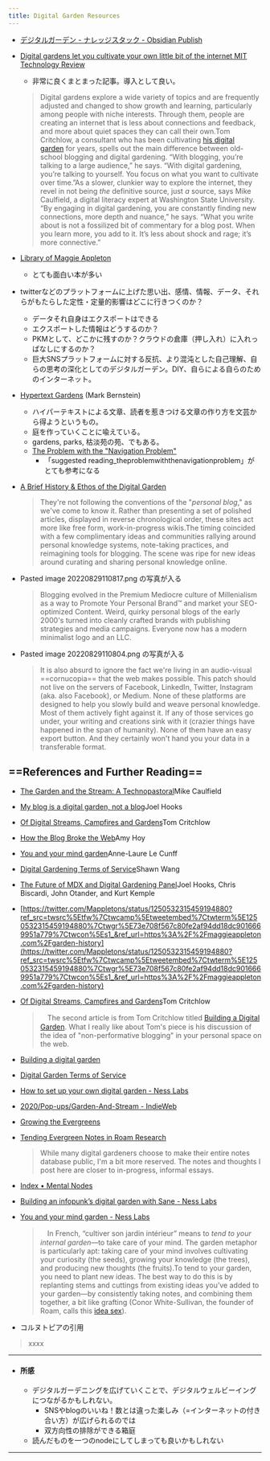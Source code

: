 ```yaml
---
title: Digital Garden Resources
---
```


- [デジタルガーデン - ナレッジスタック - Obsidian Publish](https://publish.obsidian.md/knowledgestack/notes/%E3%83%87%E3%82%B8%E3%82%BF%E3%83%AB%E3%82%AC%E3%83%BC%E3%83%87%E3%83%B3)


- [Digital gardens let you cultivate your own little bit of the internet MIT Technology Review](https://www.technologyreview.com/2020/09/03/1007716/digital-gardens-let-you-cultivate-your-own-little-bit-of-the-internet/)
	- 非常に良くまとまった記事。導入として良い。
	> Digital gardens explore a wide variety of topics and are frequently adjusted and changed to show growth and learning, particularly among people with niche interests. Through them, people are creating an internet that is less about connections and feedback, and more about quiet spaces they can call their own.Tom Critchlow, a consultant who has been cultivating [his digital garden](https://tomcritchlow.com/wiki/) for years, spells out the main difference between old-school blogging and digital gardening. “With blogging, you’re talking to a large audience,” he says. “With digital gardening, you’re talking to yourself. You focus on what you want to cultivate over time.”As a slower, clunkier way to explore the internet, they revel in not being _the_ definitive source, just _a_ source, says Mike Caulfield, a digital literacy expert at Washington State University. “By engaging in digital gardening, you are constantly finding new connections, more depth and nuance,” he says. “What you write about is not a fossilized bit of commentary for a blog post. When you learn more, you add to it. It’s less about shock and rage; it’s more connective.”

- [Library of Maggie Appleton](https://maggieappleton.com/library)
	- とても面白い本が多い

- twitterなどのプラットフォームに上げた思い出、感情、情報、データ、それらがもたらした定性・定量的影響はどこに行きつくのか？
	- データそれ自身はエクスポートはできる
	- エクスポートした情報はどうするのか？
	- PKMとして、どこかに残すのか？クラウドの倉庫（押し入れ）に入れっぱなしにするのか？
	- 巨大SNSプラットフォームに対する反抗、より混沌とした自己理解、自らの思考の深化としてのデジタルガーデン。DIY、自らによる自らのためのインターネット。

- [Hypertext Gardens](http://www.eastgate.com/garden/Enter.html) (Mark Bernstein)
	- ハイパーテキストによる文章、読者を惹きつける文章の作り方を文芸から得ようというもの。
	- 庭を作っていくことに喩えている。
	- gardens, parks, 枯淡苑の苑、でもある。
	- [The Problem with the "Navigation Problem"](http://www.eastgate.com/garden/NavTech.html)
		- 「suggested reading_theproblemwiththenavigationproblem」がとても参考になる


- [A Brief History & Ethos of the Digital Garden](https://maggieappleton.com/garden-history)
	> They're not following the conventions of the "_personal blog_," as we've come to know it. Rather than presenting a set of polished articles, displayed in reverse chronological order, these sites act more like free form, work-in-progress wikis.The timing coincided with a few complimentary ideas and communities rallying around personal knowledge systems, note-taking practices, and reimagining tools for blogging. The scene was ripe for new ideas around curating and sharing personal knowledge online.

- Pasted image 20220829110817.png の写真が入る
	> Blogging evolved in the Premium Mediocre culture of Millenialism as a way to Promote Your Personal Brand™ and market your SEO-optimized Content. Weird, quirky personal blogs of the early 2000's turned into cleanly crafted brands with publishing strategies and media campaigns. Everyone now has a modern minimalist logo and an LLC.

- Pasted image 20220829110804.png の写真が入る
	> It is also absurd to ignore the fact we're living in an audio-visual ==cornucopia== that the web makes possible.
	> This patch should not live on the servers of Facebook, LinkedIn, Twitter, Instagram (aka. also Facebook), or Medium. None of these platforms are designed to help you slowly build and weave personal knowledge. Most of them actively fight against it.
	> If any of those services go under, your writing and creations sink with it (crazier things have happened in the span of humanity). None of them have an easy export button. And they certainly won't hand you your data in a transferable format.

## ==References and Further Reading==
- [The Garden and the Stream: A Technopastoral](https://hapgood.us/2015/10/17/the-garden-and-the-stream-a-technopastoral/)Mike Caulfield

- [My blog is a digital garden, not a blog](https://joelhooks.com/digital-garden)Joel Hooks

- [Of Digital Streams, Campfires and Gardens](https://tomcritchlow.com/2018/10/10/of-gardens-and-wikis/)Tom Critchlow

- [How the Blog Broke the Web](https://stackingthebricks.com/how-blogs-broke-the-web/)Amy Hoy

- [You and your mind garden](https://nesslabs.com/mind-garden)Anne-Laure Le Cunff

- [Digital Gardening Terms of Service](https://www.swyx.io/writing/digital-garden-tos/)Shawn Wang

- [The Future of MDX and Digital Gardening Panel](https://egghead.io/lessons/egghead-sector-the-future-of-mdx-and-digital-gardens)Joel Hooks, Chris Biscardi, John Otander, and Kurt Kemple

- [https://twitter.com/Mappletons/status/1250532315459194880?ref_src=twsrc%5Etfw%7Ctwcamp%5Etweetembed%7Ctwterm%5E1250532315459194880%7Ctwgr%5E73e708f567c80fe2af94dd18dc9016669951a779%7Ctwcon%5Es1_&ref_url=https%3A%2F%2Fmaggieappleton.com%2Fgarden-history](https://twitter.com/Mappletons/status/1250532315459194880?ref_src=twsrc%5Etfw%7Ctwcamp%5Etweetembed%7Ctwterm%5E1250532315459194880%7Ctwgr%5E73e708f567c80fe2af94dd18dc9016669951a779%7Ctwcon%5Es1_&ref_url=https%3A%2F%2Fmaggieappleton.com%2Fgarden-history)


-  [Of Digital Streams, Campfires and Gardens](https://tomcritchlow.com/2018/10/10/of-gardens-and-wikis/)Tom Critchlow
	>　The second article is from Tom Critchlow titled [Building a Digital Garden](https://tomcritchlow.com/2019/02/17/building-digital-garden/). What I really like about Tom's piece is his discussion of the idea of "non-performative blogging" in your personal space on the web.

- [Building a digital garden](https://tomcritchlow.com/2019/02/17/building-digital-garden/)


- [Digital Garden Terms of Service](https://www.swyx.io/digital-garden-tos)


- [How to set up your own digital garden - Ness Labs](https://nesslabs.com/digital-garden-set-up)

- [2020/Pop-ups/Garden-And-Stream - IndieWeb](https://indieweb.org/2020/Pop-ups/Garden-And-Stream)


- [Growing the Evergreens](https://maggieappleton.com/evergreens)


- [Tending Evergreen Notes in Roam Research](https://maggieappleton.com/roam-garden)
	> While many digital gardeners choose to make their entire notes database public, I'm a bit more reserved. The notes and thoughts I post here are closer to in-progress, informal essays.


- [Index • Mental Nodes](https://www.mentalnodes.com/)


- [Building an infopunk’s digital garden with Sane - Ness Labs](https://nesslabs.com/sane-featured-tool)


- [You and your mind garden - Ness Labs](https://nesslabs.com/mind-garden)
	>　In French, “cultiver son jardin intérieur” means to _tend to your internal garden_—to take care of your mind. The garden metaphor is particularly apt: taking care of your mind involves cultivating your curiosity (the seeds), growing your knowledge (the trees), and producing new thoughts (the fruits).To tend to your garden, you need to plant new ideas. The best way to do this is by replanting stems and cuttings from existing ideas you’ve added to your garden—by consistently taking notes, and combining them together, a bit like grafting (Conor White-Sullivan, the founder of Roam, calls this [idea sex](https://nesslabs.com/conor-white-sullivan-interview)). 

- コルヌトピアの引用
 > xxxx

------
- #### 所感
	- デジタルガーデニングを広げていくことで、デジタルウェルビーイングにつながるかもしれない。
		- SNSやblogのいいね！数とは違った楽しみ（=インターネットの付き合い方）が広げられるのでは
		- 双方向性の排除ができる箱庭
	- 読んだものを一つのnodeにしてしまっても良いかもしれない

-----
